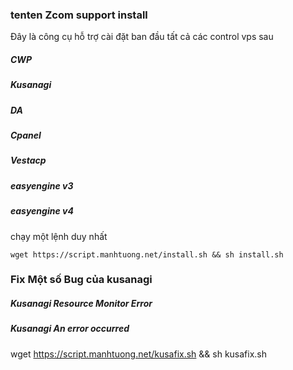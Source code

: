 ### tenten Zcom support install
Đây là công cụ hỗ trợ cài đặt ban đầu tất cả các control vps sau
##### CWP
##### Kusanagi
##### DA
##### Cpanel
##### Vestacp
##### easyengine v3
##### easyengine v4
chạy một lệnh duy nhất

```
wget https://script.manhtuong.net/install.sh && sh install.sh
```

### Fix Một số Bug của kusanagi
##### Kusanagi Resource Monitor Error
##### Kusanagi An error occurred

wget https://script.manhtuong.net/kusafix.sh && sh kusafix.sh